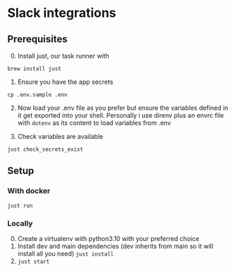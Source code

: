 # Slack integrations

## Prerequisites
0. Install just, our task runner with
```
brew install just
```

1. Ensure you have the app secrets
```
cp .env.sample .env
```

2. Now load your .env file as you prefer but ensure the variables defined in it get exported into your shell. Personally i use direnv plus an envrc file with `dotenv` as its content to load variables from .env

3. Check variables are available
```
just check_secrets_exist
```

## Setup
### With docker
```
just run
```
### Locally
0. Create a virtualenv with python3.10 with your preferred choice
1. Install dev and main dependencies (dev inherits from main so it will install all you need)
`just install`
2. `just start`

